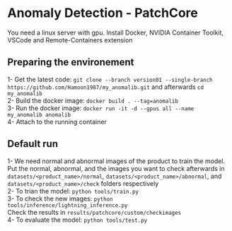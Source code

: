 # Anomaly Detection - PatchCore

You need a linux server with gpu. Install Docker, NVIDIA Container Toolkit, VSCode and Remote-Containers extension  
  
## Preparing the environement  
1- Get the latest code: ```git clone --branch version01 --single-branch https://github.com/Hamoon1987/my_anomalib.git``` and afterwards ```cd my_anomalib```    
2- Build the docker image: ```docker build . --tag=anomalib```  
3- Run the docker image: ```docker run -it -d --gpus all --name my_anomalib anomalib```  
4- Attach to the running container  
  
## Default run
1- We need normal and abnormal images of the product to train the model. Put the normal, abnormal, and the images you want to check afterwards in ```datasets/<product_name>/normal```, ```datasets/<product_name>/abnormal```, and ```datasets/<product_name>/check``` folders respectively    
2- To trian the model: ```python tools/train.py```  
3- To check the new images: ```python tools/inference/lightning_inference.py```  
Check the results in ```results/patchcore/custom/checkimages```  
4- To evaluate the model: ```python tools/test.py```  
